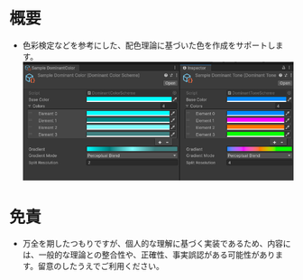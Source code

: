 # 概要
* 色彩検定などを参考にした、配色理論に基づいた色を作成をサポートします。
![Test Image 3](/~Thumbnail/Image1.png)


# 免責
* 万全を期したつもりですが、個人的な理解に基づく実装であるため、内容には、一般的な理論との整合性や、正確性、事実誤認がある可能性があります。留意のしたうえでご利用ください。
